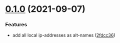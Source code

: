 # [0.1.0](https://github.com/emm-ess/local-trust-chain/compare/v0.0.3...v0.1.0) (2021-09-07)


### Features

* add all local ip-addresses as alt-names ([2fdcc36](https://github.com/emm-ess/local-trust-chain/commit/2fdcc361de7a2f892cfc8c05ad1dae2ecee9ca73))
